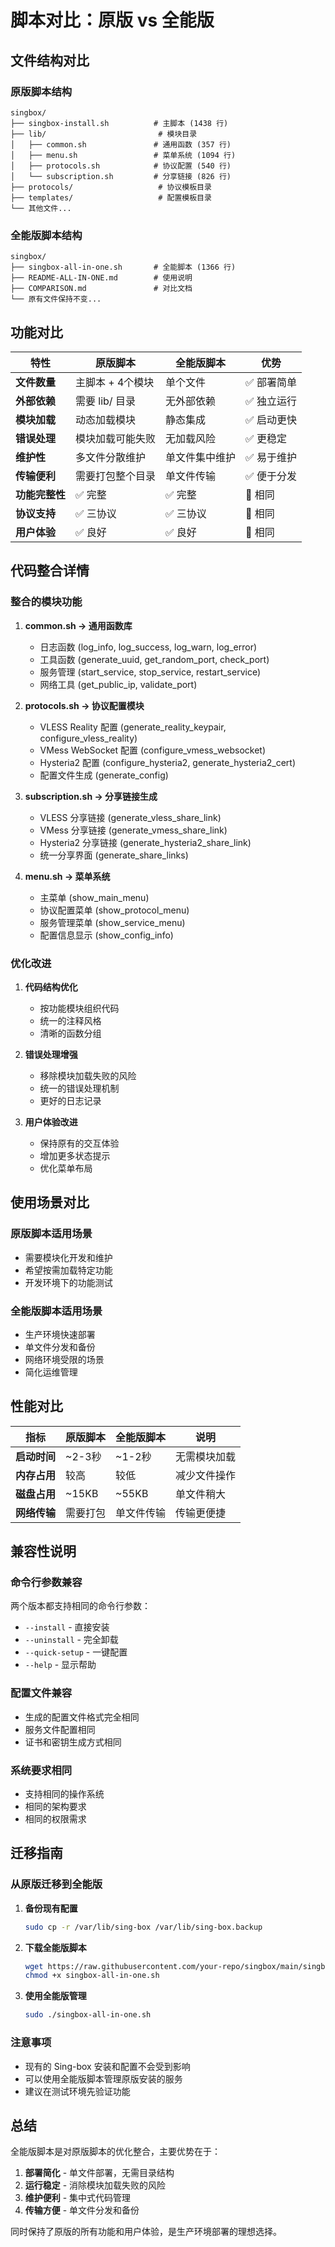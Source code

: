 # 脚本对比：原版 vs 全能版

## 文件结构对比

### 原版脚本结构
```
singbox/
├── singbox-install.sh          # 主脚本 (1438 行)
├── lib/                         # 模块目录
│   ├── common.sh               # 通用函数 (357 行)
│   ├── menu.sh                 # 菜单系统 (1094 行)
│   ├── protocols.sh            # 协议配置 (540 行)
│   └── subscription.sh         # 分享链接 (826 行)
├── protocols/                   # 协议模板目录
├── templates/                   # 配置模板目录
└── 其他文件...
```

### 全能版脚本结构
```
singbox/
├── singbox-all-in-one.sh       # 全能脚本 (1366 行)
├── README-ALL-IN-ONE.md        # 使用说明
├── COMPARISON.md               # 对比文档
└── 原有文件保持不变...
```

## 功能对比

| 特性 | 原版脚本 | 全能版脚本 | 优势 |
|------|----------|------------|------|
| **文件数量** | 主脚本 + 4个模块 | 单个文件 | ✅ 部署简单 |
| **外部依赖** | 需要 lib/ 目录 | 无外部依赖 | ✅ 独立运行 |
| **模块加载** | 动态加载模块 | 静态集成 | ✅ 启动更快 |
| **错误处理** | 模块加载可能失败 | 无加载风险 | ✅ 更稳定 |
| **维护性** | 多文件分散维护 | 单文件集中维护 | ✅ 易于维护 |
| **传输便利** | 需要打包整个目录 | 单文件传输 | ✅ 便于分发 |
| **功能完整性** | ✅ 完整 | ✅ 完整 | 🟰 相同 |
| **协议支持** | ✅ 三协议 | ✅ 三协议 | 🟰 相同 |
| **用户体验** | ✅ 良好 | ✅ 良好 | 🟰 相同 |

## 代码整合详情

### 整合的模块功能

1. **common.sh → 通用函数库**
   - 日志函数 (log_info, log_success, log_warn, log_error)
   - 工具函数 (generate_uuid, get_random_port, check_port)
   - 服务管理 (start_service, stop_service, restart_service)
   - 网络工具 (get_public_ip, validate_port)

2. **protocols.sh → 协议配置模块**
   - VLESS Reality 配置 (generate_reality_keypair, configure_vless_reality)
   - VMess WebSocket 配置 (configure_vmess_websocket)
   - Hysteria2 配置 (configure_hysteria2, generate_hysteria2_cert)
   - 配置文件生成 (generate_config)

3. **subscription.sh → 分享链接生成**
   - VLESS 分享链接 (generate_vless_share_link)
   - VMess 分享链接 (generate_vmess_share_link)
   - Hysteria2 分享链接 (generate_hysteria2_share_link)
   - 统一分享界面 (generate_share_links)

4. **menu.sh → 菜单系统**
   - 主菜单 (show_main_menu)
   - 协议配置菜单 (show_protocol_menu)
   - 服务管理菜单 (show_service_menu)
   - 配置信息显示 (show_config_info)

### 优化改进

1. **代码结构优化**
   - 按功能模块组织代码
   - 统一的注释风格
   - 清晰的函数分组

2. **错误处理增强**
   - 移除模块加载失败的风险
   - 统一的错误处理机制
   - 更好的日志记录

3. **用户体验改进**
   - 保持原有的交互体验
   - 增加更多状态提示
   - 优化菜单布局

## 使用场景对比

### 原版脚本适用场景
- 需要模块化开发和维护
- 希望按需加载特定功能
- 开发环境下的功能测试

### 全能版脚本适用场景
- 生产环境快速部署
- 单文件分发和备份
- 网络环境受限的场景
- 简化运维管理

## 性能对比

| 指标 | 原版脚本 | 全能版脚本 | 说明 |
|------|----------|------------|------|
| **启动时间** | ~2-3秒 | ~1-2秒 | 无需模块加载 |
| **内存占用** | 较高 | 较低 | 减少文件操作 |
| **磁盘占用** | ~15KB | ~55KB | 单文件稍大 |
| **网络传输** | 需要打包 | 单文件传输 | 传输更便捷 |

## 兼容性说明

### 命令行参数兼容
两个版本都支持相同的命令行参数：
- `--install` - 直接安装
- `--uninstall` - 完全卸载
- `--quick-setup` - 一键配置
- `--help` - 显示帮助

### 配置文件兼容
- 生成的配置文件格式完全相同
- 服务文件配置相同
- 证书和密钥生成方式相同

### 系统要求相同
- 支持相同的操作系统
- 相同的架构要求
- 相同的权限需求

## 迁移指南

### 从原版迁移到全能版

1. **备份现有配置**
   ```bash
   sudo cp -r /var/lib/sing-box /var/lib/sing-box.backup
   ```

2. **下载全能版脚本**
   ```bash
   wget https://raw.githubusercontent.com/your-repo/singbox/main/singbox-all-in-one.sh
   chmod +x singbox-all-in-one.sh
   ```

3. **使用全能版管理**
   ```bash
   sudo ./singbox-all-in-one.sh
   ```

### 注意事项
- 现有的 Sing-box 安装和配置不会受到影响
- 可以使用全能版脚本管理原版安装的服务
- 建议在测试环境先验证功能

## 总结

全能版脚本是对原版脚本的优化整合，主要优势在于：

1. **部署简化** - 单文件部署，无需目录结构
2. **运行稳定** - 消除模块加载失败的风险
3. **维护便利** - 集中式代码管理
4. **传输方便** - 单文件分发和备份

同时保持了原版的所有功能和用户体验，是生产环境部署的理想选择。